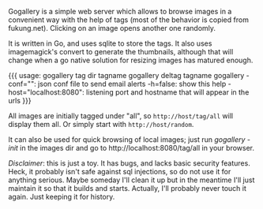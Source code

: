 Gogallery is a simple web server which allows to browse images in a convenient way with the help of tags (most of the behavior is copied from fukung.net). Clicking on an image opens another one randomly.

It is written in Go, and uses sqlite to store the tags. It also uses imagemagick's convert to generate the thumbnails, although that will change when a go native solution for resizing images has matured enough. 

{{{
usage: 
	 gogallery tag dir tagname
	 gogallery deltag tagname 
	 gogallery 
  -conf="": json conf file to send email alerts
  -h=false: show this help
  -host="localhost:8080": listening port and hostname that will appear in the urls
}}}

All images are initially tagged under "all", so 
`http://host/tag/all` will display them all.
Or simply start with `http://host/random`.

It can also be used for quick browsing of local images; just run *gogallery -init* in the images dir and go to http://localhost:8080/tag/all in your browser.

*Disclaimer*: this is just a toy. It has bugs, and lacks basic security features. Heck, it probably isn't safe against sql injections, so do not use it for anything serious. Maybe someday I'll clean it up but in the meantime I'll just maintain it so that it builds and starts.
Actually, I'll probably never touch it again. Just keeping it for history.
